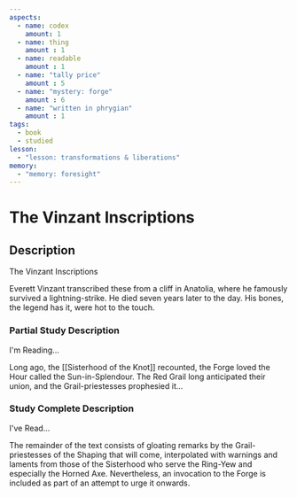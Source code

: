 ```yaml
---
aspects: 
  - name: codex
    amount: 1
  - name: thing
    amount : 1
  - name: readable
    amount : 1
  - name: "tally price"
    amount : 5
  - name: "mystery: forge"
    amount : 6
  - name: "written in phrygian"
    amount : 1
tags:
  - book
  - studied
lesson:
  - "lesson: transformations & liberations"
memory:
  - "memory: foresight"
---
```


# The Vinzant Inscriptions

## Description
The Vinzant Inscriptions

Everett Vinzant transcribed these from a cliff in Anatolia, where he famously survived a lightning-strike. He died seven years later to the day. His bones, the legend has it, were hot to the touch.
### Partial Study Description
I'm Reading...

Long ago, the [[Sisterhood of the Knot]] recounted, the Forge loved the Hour called the Sun-in-Splendour. The Red Grail long anticipated their union, and the Grail-priestesses prophesied it...
### Study Complete Description
I've Read...

The remainder of the text consists of gloating remarks by the Grail-priestesses of the Shaping that will come, interpolated with warnings and laments from those of the Sisterhood who serve the Ring-Yew and especially the Horned Axe. Nevertheless, an invocation to the Forge is included as part of an attempt to urge it onwards.